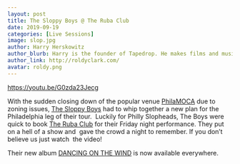 ```yaml
---
layout: post
title: The Sloppy Boys @ The Ruba Club
date: 2019-09-19
categories: [Live Sessions]
image: slop.jpg
author: Harry Herskowitz
author_blurb: Harry is the founder of Tapedrop. He makes films and music under the alias Roldy Clark.
author_link: http://roldyclark.com/
avatar: roldy.png
---
```


https://youtu.be/G0zda23Jecg

With the sudden closing down of the popular venue [PhilaMOCA](http://www.philamoca.org/) due to zoning issues, [The Sloppy Boys](https://www.instagram.com/thesloppyboys/) had to whip together a new plan for the Philadelphia leg of their tour.  Luckily for Philly Slopheads, The Boys were quick to book [The Ruba Club](https://rubaclub.org/home) for their Friday night performance. They put on a hell of a show and  gave the crowd a night to remember. If you don’t believe us just watch  the video!

Their new album [DANCING ON THE WIND](https://linktr.ee/thesloppyboys) is now available everywhere.
